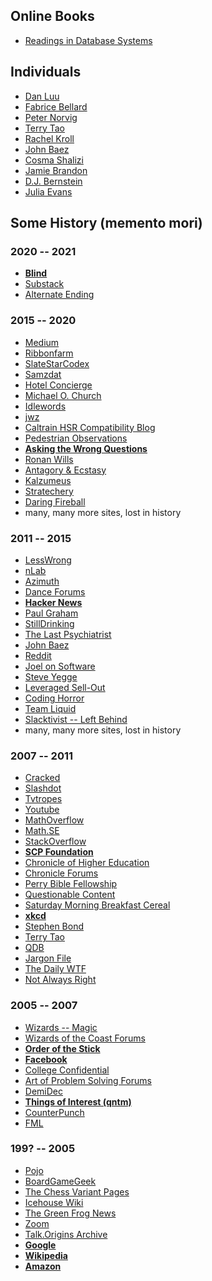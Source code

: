 ## Online Books
- [Readings in Database Systems](http://www.redbook.io/)

## Individuals
- [Dan Luu](https://danluu.com/)
- [Fabrice Bellard](https://bellard.org/)
- [Peter Norvig](https://www.norvig.com/)
- [Terry Tao](https://terrytao.wordpress.com/)
- [Rachel Kroll](https://rachelbythebay.com/w/)
- [John Baez](https://johnbaez.wordpress.com/)
- [Cosma Shalizi](http://bactra.org/weblog/)
- [Jamie Brandon](https://www.scattered-thoughts.net/)
- [D.J. Bernstein](http://cr.yp.to/djb.html)
- [Julia Evans](https://jvns.ca/)

## Some History (memento mori)

### 2020 -- 2021
- **[Blind](https://www.teamblind.com/)**
- [Substack](https://substack.com/)
- [Alternate Ending](https://www.alternateending.com/)

### 2015 -- 2020
- [Medium](https://medium.com/)
- [Ribbonfarm](https://www.ribbonfarm.com/)
- [SlateStarCodex](https://slatestarcodex.com/archives/)
- [Samzdat](https://samzdat.com/archive/)
- [Hotel Concierge](https://hotelconcierge.tumblr.com/)
- [Michael O. Church](https://michaelochurch.wordpress.com/)
- [Idlewords](https://idlewords.com/)
- [jwz](https://www.jwz.org/blog/)
- [Caltrain HSR Compatibility Blog](https://caltrain-hsr.blogspot.com/)
- [Pedestrian Observations](https://pedestrianobservations.com/)
- **[Asking the Wrong Questions](http://wrongquestions.blogspot.com/)**
- [Ronan Wills](https://www.ronanwills.com/)
- [Antagory & Ecstasy](https://antagonyecstasy.blogspot.com/)
- [Kalzumeus](https://www.kalzumeus.com/archive/)
- [Stratechery](https://stratechery.com/)
- [Daring Fireball](https://daringfireball.net/)
- many, many more sites, lost in history

### 2011 -- 2015
- [LessWrong](https://www.lesswrong.com/)
- [nLab](https://ncatlab.org/nlab/show/HomePage)
- [Azimuth](https://www.azimuthproject.org/azimuth/show/HomePage)
- [Dance Forums](https://www.dance-forums.com/)
- **[Hacker News](https://news.ycombinator.com/)**
- [Paul Graham](http://paulgraham.com/articles.html)
- [StillDrinking](https://www.stilldrinking.org/essays.php)
- [The Last Psychiatrist](https://thelastpsychiatrist.com/archives.html)
- [John Baez](https://johnbaez.wordpress.com/)
- [Reddit](https://www.reddit.com/)
- [Joel on Software](https://www.joelonsoftware.com/)
- [Steve Yegge](https://steve-yegge.blogspot.com/)
- [Leveraged Sell-Out](https://www.leveragedsellout.com/)
- [Coding Horror](https://blog.codinghorror.com/)
- [Team Liquid](https://tl.net/forum/)
- [Slacktivist -- Left
  Behind](https://www.patheos.com/blogs/slacktivist/2015/11/05/left-behind-index-the-whole-thing/)
- many, many more sites, lost in history

### 2007 -- 2011
- [Cracked](https://www.cracked.com/)
- [Slashdot](https://slashdot.org/)
- [Tvtropes](https://tvtropes.org/)
- [Youtube](https://www.youtube.com/)
- [MathOverflow](https://mathoverflow.net/)
- [Math.SE](https://math.stackexchange.com/)
- [StackOverflow](https://stackoverflow.com/)
- **[SCP Foundation](https://scp-wiki.wikidot.com/)**
- [Chronicle of Higher Education](https://www.chronicle.com/)
- [Chronicle Forums](https://www.chronicle.com/page/chronicle-forums)
- [Perry Bible Fellowship](https://pbfcomics.com/)
- [Questionable Content](https://www.questionablecontent.net/archive.php)
- [Saturday Morning Breakfast Cereal](https://www.smbc-comics.com/)
- **[xkcd](https://xkcd.com/)**
- [Stephen
  Bond](https://fortressofserenity.tumblr.com/post/87060988867/an-ode-to-stephen-plaz-bond)
- [Terry Tao](https://terrytao.wordpress.com/)
- [QDB](http://bash.org/)
- [Jargon File](http://www.catb.org/jargon/html/)
- [The Daily WTF](https://thedailywtf.com/)
- [Not Always Right](https://notalwaysright.com/)

### 2005 -- 2007
- [Wizards -- Magic](https://magic.wizards.com/en)
- [Wizards of the Coast
  Forums](https://dnd.wizards.com/articles/news/wizards-coast-community-forums-be-shut-down)
- **[Order of the Stick](https://www.giantitp.com/comics/oots.html)**
- **[Facebook](https://www.facebook.com/)**
- [College Confidential](https://www.collegeconfidential.com/)
- [Art of Problem Solving Forums](https://artofproblemsolving.com/community)
- [DemiDec](http://demidec.com/newdemidec/)
- **[Things of Interest (qntm)](http://qntm.org/)**
- [CounterPunch](https://www.counterpunch.org/)
- [FML](https://www.fmylife.com/)

### 199? -- 2005
- [Pojo](https://www.pojo.com/pokemon/)
- [BoardGameGeek](https://www.boardgamegeek.com/)
- [The Chess Variant Pages](https://www.chessvariants.com/)
- [Icehouse Wiki](https://www.icehousegames.org/wiki/index.php?title=Main_Page)
- [The Green Frog News](https://www.greenfrognews.com/)
- [Zoom](http://r53-vip-soup.pbskids.org/zoom/index.html)
- [Talk.Origins Archive](http://talkorigins.org/)
- **[Google](https://www.google.com/)**
- **[Wikipedia](https://en.wikipedia.org/wiki/Main_Page)**
- **[Amazon](https://www.amazon.com/)**
